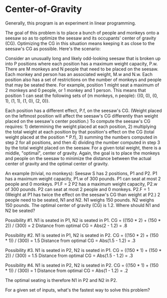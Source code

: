 Center-of-Gravity
=================

Generally, this program is an experiment in linear programming.

The goal of this problem is to place a bunch of people and monkeys onto a seesaw so as to optimize the seesaw and its occupants' center of gravity (CG).  Optimizing the CG in this situation means keeping it as close to the seesaw's CG as possible.  Here's the scenario:

Consider an unusually long and likely odd-looking seesaw that is broken up into P positions where each position has a maximum weight capacity, P.w.  There are M monkeys and N people that need to be placed on the seesaw.  Each monkey and person has an associated weight, M.w and N.w.  Each position also has a set of restrictions on the number of monkeys and people that may be seated there.  For example, position 1 might seat a maximum of 2 monkeys and 0 people, or 1 monkey and 1 person.  This means that position 1 can seat the following sets of (m monkeys, n people): {(0, 0), (0, 1), (1, 1), (1, 0), (2, 0)}.  

Each position has a different effect, P.f, on the seesaw's CG.  (Weight placed on the leftmost position will affect the seesaw's CG differently than weight placed on the seesaw's center position.)  To compute the seesaw's CG requires: 1) determining the weight placed at each position, 2) multiplying the total weight at each position by that position's effect on the CG (total weight placed at the position * P.f), 3) summing the numbers computed in step 2 for all positions, and then 4) dividing the number computed in step 3 by the total weight placed on the seesaw.  For a given total weight, there is a middle, "optimal", center of gravity.  Again, the goal is to place the monkeys and people on the seesaw to minimize the distance between the actual center of gravity and the optimal center of gravity.

An example (trivial, no monkeys):
Seesaw S has 2 positions, P1 and P2.
P1 has a maximum weight capacity, P1.w of 300 pounds.
P1 can seat at most 2 people and 0 monkeys.
P1.F = 2
P2 has a maximum weight capacity, P2.w of 300 pounds.
P2 can seat at most 2 people and 0 monkeys.
P2.F = 1
(Weight at P1 has twice the effect on the seesaw's CG than weight at P2.)
2 people need to be seated, N1 and N2.
N1 weighs 150 pounds.
N2 weighs 150 pounds.
The optimal center of gravity (CG) is 1.2.
Where should N1 and N2 be seated?

Possibility #1.
N1 is seated in P1, N2 is seated in P1.
CG = ((150 * 2) + (150 * 2)) / (300) = 2
Distance from optimal CG = Abs(2 - 1.2) = .8

Possibility #2.
N1 is seated in P1, N2 is seated in P2.
CG = ((150 * 2) + (150 * 1)) / (300) = 1.5
Distance from optimal CG = Abs(1.5 - 1.2) = .3

Possibility #3.
N1 is seated in P2, N2 is seated in P1.
CG = ((150 * 1) + (150 * 2)) / (300) = 1.5
Distance from optimal CG = Abs(1.5 - 1.2) = .3

Possibility #4.
N1 is seated in P2, N2 is seated in P2.
CG = ((150 * 1) + (150 * 1)) / (300) = 1
Distance from optimal CG = Abs(1 - 1.2) = .2

The optimal seating is therefore N1 in P2 and N2 in P2.

For a given set of inputs, what's the fastest way to solve this problem?